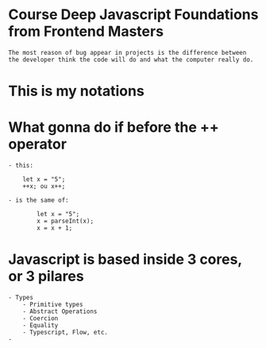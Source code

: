 # Course Deep Javascript Foundations from Frontend Masters

````
The most reason of bug appear in projects is the difference between the developer think the code will do and what the computer really do. 
````

# This is my notations

# What gonna do if before the ++ operator
    - this:
````
    let x = "5";
    ++x; ou x++;
````
    - is the same of: 
````
        let x = "5";
        x = parseInt(x);
        x = x + 1;
````
# Javascript is based inside 3 cores, or 3 pilares
    - Types
        - Primitive types
        - Abstract Operations
        - Coercion
        - Equality
        - Typescript, Flow, etc.
    - 